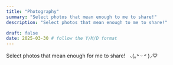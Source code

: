 ```yaml
---
title: "Photography"
summary: "Select photos that mean enough to me to share!"
description: "Select photos that mean enough to me to share!"

draft: false
date: 2025-03-30 # follow the Y/M/D format 
---
```


Select photos that mean enough for me to share! &nbsp; ⸜(｡˃ ᵕ ˂ )⸝♡
